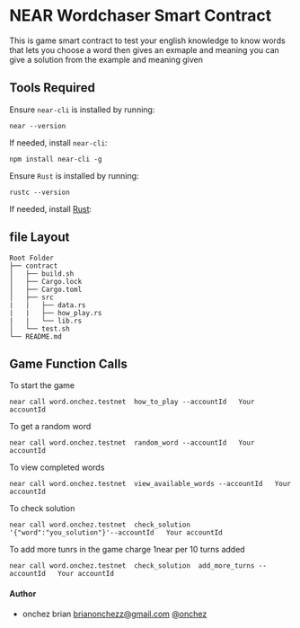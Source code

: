 # NEAR Wordchaser Smart Contract

This is game smart contract to test your english knowledge to know words that lets you choose a word then gives an exmaple and meaning you can give a solution from the example and meaning given

## Tools Required

Ensure `near-cli` is installed by running:

```
near --version
```

If needed, install `near-cli`:

```
npm install near-cli -g
```

Ensure `Rust` is installed by running:

```
rustc --version
```

If needed, install [Rust](https://www.rust-lang.org/tools/install):

## file Layout

```
Root Folder
├── contract
│   ├── build.sh
│   ├── Cargo.lock
│   ├── Cargo.toml
│   ├── src
|   |   ├── data.rs
|   |   ├── how_play.rs
|   |   └── lib.rs
│   └── test.sh
└── README.md

```

## Game Function Calls

To start the game

```
near call word.onchez.testnet  how_to_play --accountId   Your accountId
```

To get a random word

```
near call word.onchez.testnet  random_word --accountId   Your accountId
```

To view completed words

```
near call word.onchez.testnet  view_available_words --accountId   Your accountId
```

To check solution

```
near call word.onchez.testnet  check_solution '{"word":"you_solution"}'--accountId   Your accountId
```

To add more tunrs in the game charge 1near per 10 turns added

```
near call word.onchez.testnet  check_solution  add_more_turns --accountId   Your accountId
```

#### Author

- onchez brian <brianonchezz@gmail.com> [@onchez](https://twitter.com/onchezz_2)
